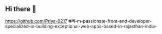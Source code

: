 ## Hi there 👋

<!--
**Priya-0217/Priya-0217** is a ✨ _special_ ✨ repository because its `README.md` (this file) appears on your GitHub profile.

![GitHub Art](https://gitartwork.vercel.app/api/card?username=Priya-0217)


Here are some ideas to get you started:

- 🔭 I’m currently working on ...
- 🌱 I’m currently learning ...
- 👯 I’m looking to collaborate on ...
- 🤔 I’m looking for help with ...
- 💬 Ask me about ...
- 📫 How to reach me: ...
- 😄 Pronouns: ...
- ⚡ Fun fact: ...
-->
https://github.com/Priya-0217 ##i-m-passionate-front-end-developer-specialized-in-building-exceptional-web-apps-based-in-rajasthan-india-
